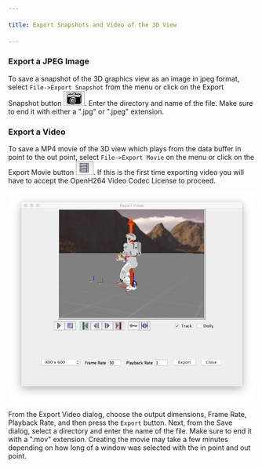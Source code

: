 ```yaml
---

title: Export Snapshots and Video of the 3D View

---
```


### Export a JPEG Image

To save a snapshot of the 3D graphics view as an image in jpeg format, select `File->Export Snapshot` from the menu or click on the Export Snapshot button ![ExportSnapshot](/resources/images/scs-tutorials/scsExportSnapshotButton.png). Enter the directory and name of the file. Make sure to end it with either a ".jpg" or ".jpeg" extension.

### Export a Video

To save a MP4 movie of the 3D view which plays from the data buffer in point to the out point, select `File->Export Movie` on the menu or click on the Export Movie button ![ExportMovie](/resources/images/scs-tutorials/scsExportMovieButton.png). If this is the first time exporting video you will have to accept the OpenH264 Video Codec License to proceed.

![ExportVideoDialog](/resources/images/scs-tutorials/scsExportVideoDialog.png)

From the Export Video dialog, choose the output dimensions, Frame Rate, Playback Rate, and then press the `Export` button.  Next, from the Save dialog, select a directory and enter the name of the file. Make sure to end it with a ".mov" extension. Creating the movie may take a few minutes depending on how long of a window was selected with the in point and out point.
